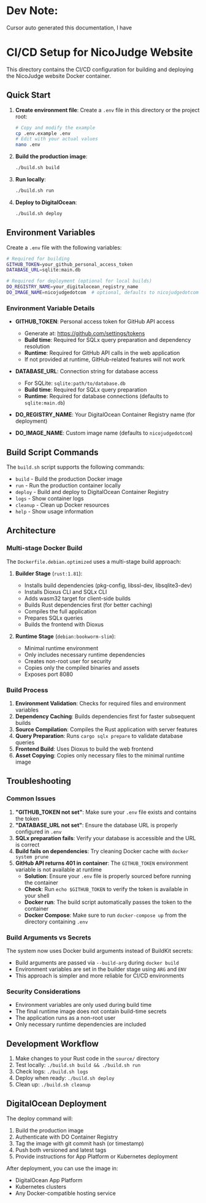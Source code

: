 # Dev Note:
Cursor auto generated this documentation, I have 

# CI/CD Setup for NicoJudge Website

This directory contains the CI/CD configuration for building and deploying the NicoJudge website Docker container.

## Quick Start

1. **Create environment file**: Create a `.env` file in this directory or the project root:
   ```bash
   # Copy and modify the example
   cp .env.example .env
   # Edit with your actual values
   nano .env
   ```

2. **Build the production image**:
   ```bash
   ./build.sh build
   ```

3. **Run locally**:
   ```bash
   ./build.sh run
   ```

4. **Deploy to DigitalOcean**:
   ```bash
   ./build.sh deploy
   ```

## Environment Variables

Create a `.env` file with the following variables:

```bash
# Required for building
GITHUB_TOKEN=your_github_personal_access_token
DATABASE_URL=sqlite:main.db

# Required for deployment (optional for local builds)
DO_REGISTRY_NAME=your_digitalocean_registry_name
DO_IMAGE_NAME=nicojudgedotcom  # optional, defaults to nicojudgedotcom
```

### Environment Variable Details

- **GITHUB_TOKEN**: Personal access token for GitHub API access
  - Generate at: https://github.com/settings/tokens
  - **Build time**: Required for SQLx query preparation and dependency resolution
  - **Runtime**: Required for GitHub API calls in the web application
  - If not provided at runtime, GitHub-related features will not work

- **DATABASE_URL**: Connection string for database access
  - For SQLite: `sqlite:path/to/database.db`
  - **Build time**: Required for SQLx query preparation
  - **Runtime**: Required for database connections (defaults to `sqlite:main.db`)

- **DO_REGISTRY_NAME**: Your DigitalOcean Container Registry name (for deployment)
- **DO_IMAGE_NAME**: Custom image name (defaults to `nicojudgedotcom`)

## Build Script Commands

The `build.sh` script supports the following commands:

- `build` - Build the production Docker image
- `run` - Run the production container locally
- `deploy` - Build and deploy to DigitalOcean Container Registry
- `logs` - Show container logs
- `cleanup` - Clean up Docker resources
- `help` - Show usage information

## Architecture

### Multi-stage Docker Build

The `Dockerfile.debian.optimized` uses a multi-stage build approach:

1. **Builder Stage** (`rust:1.81`):
   - Installs build dependencies (pkg-config, libssl-dev, libsqlite3-dev)
   - Installs Dioxus CLI and SQLx CLI
   - Adds wasm32 target for client-side builds
   - Builds Rust dependencies first (for better caching)
   - Compiles the full application
   - Prepares SQLx queries
   - Builds the frontend with Dioxus

2. **Runtime Stage** (`debian:bookworm-slim`):
   - Minimal runtime environment
   - Only includes necessary runtime dependencies
   - Creates non-root user for security
   - Copies only the compiled binaries and assets
   - Exposes port 8080

### Build Process

1. **Environment Validation**: Checks for required files and environment variables
2. **Dependency Caching**: Builds dependencies first for faster subsequent builds
3. **Source Compilation**: Compiles the Rust application with server features
4. **Query Preparation**: Runs `cargo sqlx prepare` to validate database queries
5. **Frontend Build**: Uses Dioxus to build the web frontend
6. **Asset Copying**: Copies only necessary files to the minimal runtime image

## Troubleshooting

### Common Issues

1. **"GITHUB_TOKEN not set"**: Make sure your `.env` file exists and contains the token
2. **"DATABASE_URL not set"**: Ensure the database URL is properly configured in `.env`
3. **SQLx preparation fails**: Verify your database is accessible and the URL is correct
4. **Build fails on dependencies**: Try cleaning Docker cache with `docker system prune`
5. **GitHub API returns 401 in container**: The `GITHUB_TOKEN` environment variable is not available at runtime
   - **Solution**: Ensure your `.env` file is properly sourced before running the container
   - **Check**: Run `echo $GITHUB_TOKEN` to verify the token is available in your shell
   - **Docker run**: The build script automatically passes the token to the container
   - **Docker Compose**: Make sure to run `docker-compose up` from the directory containing `.env`

### Build Arguments vs Secrets

The system now uses Docker build arguments instead of BuildKit secrets:
- Build arguments are passed via `--build-arg` during `docker build`
- Environment variables are set in the builder stage using `ARG` and `ENV`
- This approach is simpler and more reliable for CI/CD environments

### Security Considerations

- Environment variables are only used during build time
- The final runtime image does not contain build-time secrets
- The application runs as a non-root user
- Only necessary runtime dependencies are included

## Development Workflow

1. Make changes to your Rust code in the `source/` directory
2. Test locally: `./build.sh build && ./build.sh run`
3. Check logs: `./build.sh logs`
4. Deploy when ready: `./build.sh deploy`
5. Clean up: `./build.sh cleanup`

## DigitalOcean Deployment

The deploy command will:
1. Build the production image
2. Authenticate with DO Container Registry
3. Tag the image with git commit hash (or timestamp)
4. Push both versioned and latest tags
5. Provide instructions for App Platform or Kubernetes deployment

After deployment, you can use the image in:
- DigitalOcean App Platform
- Kubernetes clusters
- Any Docker-compatible hosting service 